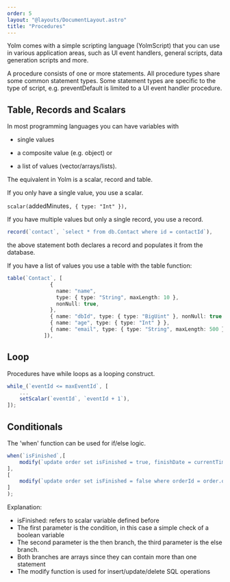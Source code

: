 ```yaml
---
order: 5
layout: "@layouts/DocumentLayout.astro"
title: "Procedures"
---
```


Yolm comes with a simple scripting language (YolmScript) that you can use in various application areas, such as UI event handlers, general scripts, data generation scripts and more.

A procedure consists of one or more statements. All procedure types share some common statement types. Some statement types are specific to the type of script, e.g. preventDefault is limited to a UI event handler procedure.

## Table, Records and Scalars

In most programming languages you can have variables with

- single values

- a composite value (e.g. object) or

- a list of values (vector/arrays/lists).

The equivalent in Yolm is a scalar, record and table.

If you only have a single value, you use a scalar.

`scalar(`addedMinutes`, { type: "Int" }),`

If you have multiple values but only a single record, you use a record.

```typescript
record(`contact`, `select * from db.Contact where id = contactId`),
```

the above statement both declares a record and populates it from the database.

If you have a list of values you use a table with the table function:

```typescript
table(`Contact`, [
              {
                name: "name",
                type: { type: "String", maxLength: 10 },
                nonNull: true,
              },
              { name: "dbId", type: { type: "BigUint" }, nonNull: true },
              { name: "age", type: { type: "Int" } },
              { name: "email", type: { type: "String", maxLength: 500 } },
            ]),
```


## Loop

Procedures have while loops as a looping construct.

```typescript
while_(`eventId <= maxEventId`, [
    ...
    setScalar(`eventId`, `eventId + 1`),
]);
```

## Conditionals

The 'when' function can be used for if/else logic.

```typescript
when(`isFinished`,[
    modify(`update order set isFinished = true, finishDate = currentTime.now where orderId = order.orderId`);
],
[
    modify(`update order set isFinished = false where orderId = order.orderId`);
]
);
```

Explanation:
- isFinished: refers to scalar variable defined before
- The first parameter is the condition, in this case a simple check of a boolean variable
- The second parameter is the then branch, the third parameter is the else branch.
- Both branches are arrays since they can contain more than one statement
- The modify function is used for insert/update/delete SQL operations


